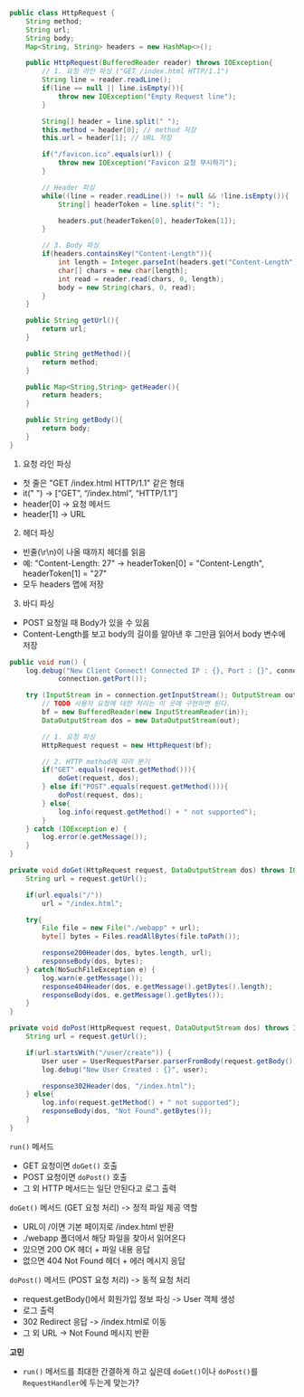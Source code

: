 ```java
public class HttpRequest {
    String method;
    String url;
    String body;
    Map<String, String> headers = new HashMap<>();

    public HttpRequest(BufferedReader reader) throws IOException{
        // 1. 요청 라인 파싱 ("GET /index.html HTTP/1.1")
        String line = reader.readLine();
        if(line == null || line.isEmpty()){
            throw new IOException("Empty Request line");
        }

        String[] header = line.split(" ");
        this.method = header[0]; // method 저장
        this.url = header[1]; // URL 저장

        if("/favicon.ico".equals(url)) {
            throw new IOException("Favicon 요청 무시하기");
        }

        // Header 파싱
        while((line = reader.readLine()) != null && !line.isEmpty()){
            String[] headerToken = line.split(": ");

            headers.put(headerToken[0], headerToken[1]);
        }

        // 3. Body 파싱
        if(headers.containsKey("Content-Length")){
            int length = Integer.parseInt(headers.get("Content-Length"));
            char[] chars = new char[length];
            int read = reader.read(chars, 0, length);
            body = new String(chars, 0, read);
        }
    }

    public String getUrl(){
        return url;
    }

    public String getMethod(){
        return method;
    }

    public Map<String,String> getHeader(){
        return headers;
    }

    public String getBody(){
        return body;
    }
}
```
1. 요청 라인 파싱
- 첫 줄은 "GET /index.html HTTP/1.1" 같은 형태
- it(" ") → [“GET”, “/index.html”, “HTTP/1.1”]
- header[0] → 요청 메서드
- header[1] → URL

2. 헤더 파싱
- 빈줄(\r\n)이 나올 때까지 헤더를 읽음
- 예: "Content-Length: 27" → headerToken[0] = "Content-Length", headerToken[1] = "27"
- 모두 headers 맵에 저장

3. 바디 파싱
- POST 요청일 때 Body가 있을 수 있음
- Content-Length를 보고 body의 길이를 알아낸 후 그만큼 읽어서 body 변수에 저장

```java
public void run() {
    log.debug("New Client Connect! Connected IP : {}, Port : {}", connection.getInetAddress(),
            connection.getPort());

    try (InputStream in = connection.getInputStream(); OutputStream out = connection.getOutputStream()) {
        // TODO 사용자 요청에 대한 처리는 이 곳에 구현하면 된다.
        bf = new BufferedReader(new InputStreamReader(in));
        DataOutputStream dos = new DataOutputStream(out);

        // 1. 요청 파싱
        HttpRequest request = new HttpRequest(bf);

        // 2. HTTP method에 따라 분기
        if("GET".equals(request.getMethod())){
            doGet(request, dos);
        } else if("POST".equals(request.getMethod())){
            doPost(request, dos);
        } else{
            log.info(request.getMethod() + " not supported");
        }
    } catch (IOException e) {
        log.error(e.getMessage());
    }
}

private void doGet(HttpRequest request, DataOutputStream dos) throws IOException {
    String url = request.getUrl();

    if(url.equals("/"))
        url = "/index.html";

    try{
        File file = new File("./webapp" + url);
        byte[] bytes = Files.readAllBytes(file.toPath());

        response200Header(dos, bytes.length, url);
        responseBody(dos, bytes);
    } catch(NoSuchFileException e) {
        log.warn(e.getMessage());
        response404Header(dos, e.getMessage().getBytes().length);
        responseBody(dos, e.getMessage().getBytes());
    }
}

private void doPost(HttpRequest request, DataOutputStream dos) throws IOException {
    String url = request.getUrl();

    if(url.startsWith("/user/create")) {
        User user = UserRequestParser.parserFromBody(request.getBody());
        log.debug("New User Created : {}", user);

        response302Header(dos, "/index.html");
    } else{
        log.info(request.getMethod() + " not supported");
        responseBody(dos, "Not Found".getBytes());
    }
}
```
`run()` 메서드
- GET 요청이면 `doGet()` 호출
- POST 요청이면 `doPost()` 호출
- 그 외 HTTP 메서드는 일단 안된다고 로그 출력

`doGet()` 메서드 (GET 요청 처리) -> 정적 파일 제공 역할
- URL이 /이면 기본 페이지로 /index.html 반환
- ./webapp 폴더에서 해당 파일을 찾아서 읽어온다
- 있으면 200 OK 헤더 + 파일 내용 응답
- 없으면 404 Not Found 헤더 + 에러 메시지 응답

`doPost()` 메서드 (POST 요청 처리) -> 동적 요청 처리
- request.getBody()에서 회원가입 정보 파싱 -> User 객체 생성
- 로그 출력
- 302 Redirect 응답 -> /index.html로 이동
- 그 외 URL -> Not Found 메시지 반환

**고민**
- `run()` 메서드를 최대한 간결하게 하고 싶은데 `doGet()`이나 `doPost()`를 `RequestHandler`에 두는게 맞는가?
